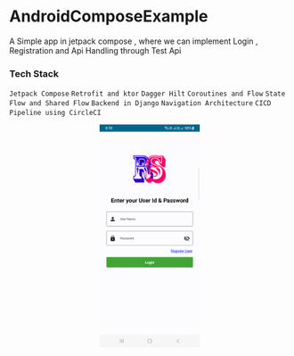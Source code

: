 # AndroidComposeExample 

A Simple app in jetpack compose , where we can implement Login , Registration and Api Handling through Test Api

### Tech Stack

`Jetpack Compose`
`Retrofit and ktor`
`Dagger Hilt`
`Coroutines and Flow`
`State Flow and Shared Flow`
`Backend in Django`
`Navigation Architecture`
`CICD Pipeline using CircleCI`

<p align="center">
<img src="screenshot/login.png" height="400">
</p>